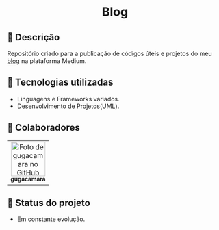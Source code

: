 <h1 align="center">Blog</h1>

## :memo: Descrição
Repositório criado para a publicação de códigos úteis e projetos do meu <a href="https://medium.com/@gustavocamara">blog</a> na plataforma Medium.
## :wrench: Tecnologias utilizadas
* Linguagens e Frameworks variados.
* Desenvolvimento de Projetos(UML).

## :handshake: Colaboradores
<table>
  <tr>
    <td align="center">
      <a href="https://github.com/gugacamara">
        <img src="https://avatars.githubusercontent.com/u/94768089?v=4" width="80px;" alt="Foto de gugacamara no GitHub"/><br>
        <sub>
          <b>gugacamara</b>
        </sub>
      </a>
    </td>
  </tr>
</table>

## :dart: Status do projeto
* Em constante evolução.
